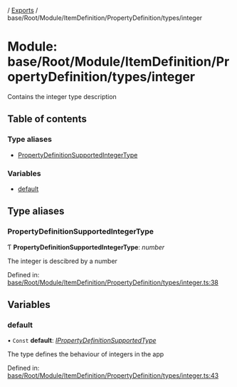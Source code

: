 [](../README.md) / [Exports](../modules.md) / base/Root/Module/ItemDefinition/PropertyDefinition/types/integer

# Module: base/Root/Module/ItemDefinition/PropertyDefinition/types/integer

Contains the integer type description

## Table of contents

### Type aliases

- [PropertyDefinitionSupportedIntegerType](base_root_module_itemdefinition_propertydefinition_types_integer.md#propertydefinitionsupportedintegertype)

### Variables

- [default](base_root_module_itemdefinition_propertydefinition_types_integer.md#default)

## Type aliases

### PropertyDefinitionSupportedIntegerType

Ƭ **PropertyDefinitionSupportedIntegerType**: *number*

The integer is descibred by a number

Defined in: [base/Root/Module/ItemDefinition/PropertyDefinition/types/integer.ts:38](https://github.com/onzag/itemize/blob/0569bdf2/base/Root/Module/ItemDefinition/PropertyDefinition/types/integer.ts#L38)

## Variables

### default

• `Const` **default**: [*IPropertyDefinitionSupportedType*](../interfaces/base_root_module_itemdefinition_propertydefinition_types.ipropertydefinitionsupportedtype.md)

The type defines the behaviour of integers in the app

Defined in: [base/Root/Module/ItemDefinition/PropertyDefinition/types/integer.ts:43](https://github.com/onzag/itemize/blob/0569bdf2/base/Root/Module/ItemDefinition/PropertyDefinition/types/integer.ts#L43)
